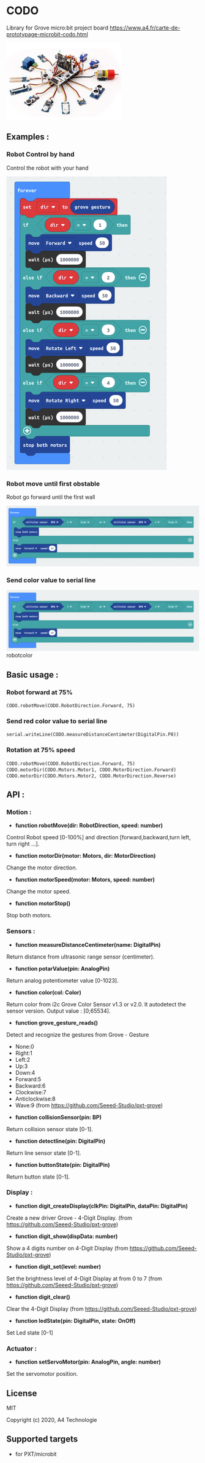 # CODO
Library for Grove micro:bit project board
https://www.a4.fr/carte-de-prototypage-microbit-codo.html

![](icon.png)  

## Examples :

### Robot Control by hand

Control the robot with your hand

![](example/robothand.png)

### Robot move until first obstable

Robot go forward until the first wall

![](example/robotwall.png)

### Send color value to serial line

![](example/robotwall.png)robotcolor

## Basic usage :

### Robot forward at 75%

```blocks
CODO.robotMove(CODO.RobotDirection.Forward, 75)
```
### Send red color value to serial line

```blocks
serial.writeLine(CODO.measureDistanceCentimeter(DigitalPin.P0))
```
### Rotation at 75% speed

```blocks
CODO.robotMove(CODO.RobotDirection.Forward, 75)
CODO.motorDir(CODO.Motors.Motor1, CODO.MotorDirection.Forward)
CODO.motorDir(CODO.Motors.Motor2, CODO.MotorDirection.Reverse)
```

## API :

### Motion :

- **function robotMove(dir: RobotDirection, speed: number)**

Control Robot speed [0-100%] and direction [forward,backward,turn left, turn right ...].

- **function motorDir(motor: Motors, dir: MotorDirection)**

Change the motor direction.

- **function motorSpeed(motor: Motors, speed: number)**

Change the motor speed.

- **function motorStop()**

Stop both motors.

### Sensors :

- **function measureDistanceCentimeter(name: DigitalPin)**

Return distance from ultrasonic range sensor (centimeter).
    
- **function potarValue(pin: AnalogPin)**

Return analog potentiometer value [0-1023].

- **function color(col: Color)**

Return color from i2c Grove Color Sensor v1.3 or v2.0. It autodetect the sensor version. Output value : [0;65534].

- **function grove_gesture_reads()**

Detect and recognize the gestures from Grove - Gesture
* None:0
* Right:1
* Left:2
* Up:3
* Down:4
* Forward:5
* Backward:6
* Clockwise:7
* Anticlockwise:8
* Wave:9
(from https://github.com/Seeed-Studio/pxt-grove)

- **function collisionSensor(pin: BP)**

Return collision sensor state [0-1].

- **function detectline(pin: DigitalPin)**

Return line sensor state [0-1].

- **function buttonState(pin: DigitalPin)**

Return button state [0-1].

### Display :

- **function digit_createDisplay(clkPin: DigitalPin, dataPin: DigitalPin)**

Create a new driver Grove - 4-Digit Display.
(from https://github.com/Seeed-Studio/pxt-grove)

- **function digit_show(dispData: number)**

Show a 4 digits number on 4-Digit Display
(from https://github.com/Seeed-Studio/pxt-grove)

- **function digit_set(level: number)**

Set the brightness level of 4-Digit Display at from 0 to 7
(from https://github.com/Seeed-Studio/pxt-grove)

- **function digit_clear()**

Clear the 4-Digit Display
(from https://github.com/Seeed-Studio/pxt-grove)

- **function ledState(pin: DigitalPin, state: OnOff)**

Set Led state [0-1]

### Actuator :

- **function setServoMotor(pin: AnalogPin, angle: number)**

Set the servomotor position.

## License

MIT

Copyright (c) 2020, A4 Technologie

## Supported targets

* for PXT/microbit
